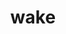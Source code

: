 ---
category: 4-letters
denotation: null
name: wake
reference_link: https://www.etymonline.com/word/wake
root_language: null
root_name: null
title: wake
type: free
word_sums:
- respelling: wake
  sum: 'Wake + '
---